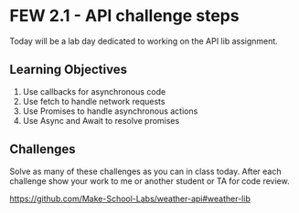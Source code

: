 <!-- .slide: data-background="./Images/header.svg" data-background-repeat="none" data-background-size="40% 40%" data-background-position="center 10%" class="header" -->
# FEW 2.1 - API challenge steps 

Today will be a lab day dedicated to working on the API lib assignment. 

## Learning Objectives

1. Use callbacks for asynchronous code
1. Use fetch to handle network requests
1. Use Promises to handle asynchronous actions
1. Use Async and Await to resolve promises

## Challenges

Solve as many of these challenges as you can in class today. After each challenge show your work to me or another student or TA for code review. 

https://github.com/Make-School-Labs/weather-api#weather-lib

